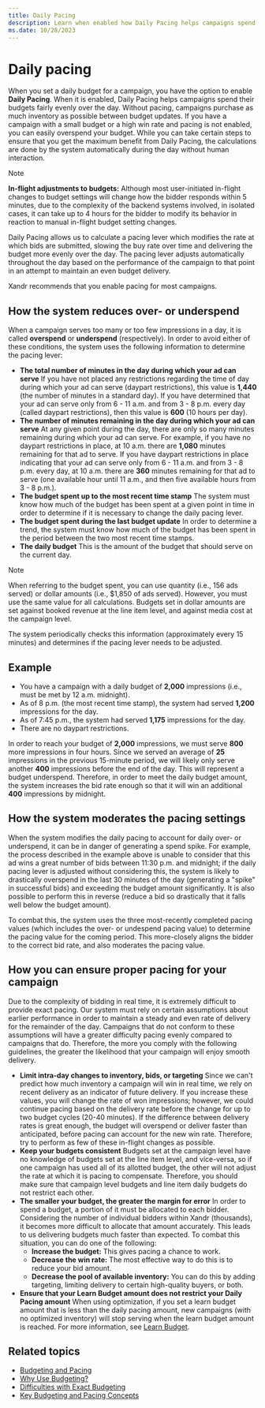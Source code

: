 ```yaml
---
title: Daily Pacing
description: Learn when enabled how Daily Pacing helps campaigns spend their budgets fairly evenly over the day.
ms.date: 10/28/2023
---
```



# Daily pacing

When you set a daily budget for a campaign, you have the option to
enable **Daily Pacing**. When it is enabled, Daily Pacing helps
campaigns spend their budgets fairly evenly over the day. Without
pacing, campaigns purchase as much inventory as possible between budget
updates. If you have a campaign with a small budget or a high win rate
and pacing is not enabled, you can easily overspend your budget. While
you can take certain steps to ensure that you get the maximum benefit
from Daily Pacing, the calculations are done by the system automatically
during the day without human interaction.

> [!NOTE]
> **In-flight adjustments to budgets:** Although most user-initiated in-flight changes to budget settings will change how the bidder responds within 5 minutes, due to the complexity of the backend systems involved, in isolated cases, it can take up to 4 hours for the bidder to modify its behavior in reaction to manual in-flight budget setting changes.

Daily Pacing allows us to calculate a pacing lever which modifies the
rate at which bids are submitted, slowing the buy rate over time and
delivering the budget more evenly over the day. The pacing lever adjusts
automatically throughout the day based on the performance of the
campaign to that point in an attempt to maintain an even budget
delivery.

Xandr recommends that you enable pacing for most
campaigns.

## How the system reduces over- or underspend

When a campaign serves too many or too few impressions in a day, it is
called **overspend** or **underspend** (respectively). In order to avoid
either of these conditions, the system uses the following information to
determine the pacing lever:

- **The total number of minutes in the day during which your ad can
  serve** If you have not placed any restrictions regarding the time of
  day during which your ad can serve (daypart restrictions), this value
  is **1,440** (the number of minutes in a standard day). If you have
  determined that your ad can serve only from 6 - 11 a.m. and from 3 - 8
  p.m. every day (called daypart restrictions), then this value is
  **600** (10 hours per day).
- **The number of minutes remaining in the day during which your ad can
  serve** At any given point during the day, there are only so many
  minutes remaining during which your ad can serve. For example, if you
  have no daypart restrictions in place, at 10 a.m. there are **1,080**
  minutes remaining for that ad to serve. If you have daypart
  restrictions in place indicating that your ad can serve only from 6 -
  11 a.m. and from 3 - 8 p.m. every day, at 10 a.m. there are **360**
  minutes remaining for that ad to serve (one available hour until 11
  a.m., and then five available hours from 3 - 8 p.m.).
- **The budget spent up to the most recent time stamp** The system must
  know how much of the budget has been spent at a given point in time in
  order to determine if it is necessary to change the daily pacing
  lever.
- **The budget spent during the last budget update** In order to
  determine a trend, the system must know how much of the budget has
  been spent in the period between the two most recent time stamps.
- **The daily budget** This is the amount of the budget that should
  serve on the current day.

> [!NOTE]
> When referring to the budget spent, you can use quantity (i.e., 156 ads served) or dollar amounts (i.e., $1,850 of ads served). However, you must use the same value for all calculations. Budgets set in dollar amounts are set against booked revenue at the line item level, and against media cost at the campaign level.

The system periodically checks this information (approximately every 15
minutes) and determines if the pacing lever needs to be adjusted.

## Example

- You have a campaign with a daily budget of **2,000** impressions
  (i.e., must be met by 12 a.m. midnight).
- As of 8 p.m. (the most recent time stamp), the system had served
  **1,200** impressions for the day.
- As of 7:45 p.m., the system had served **1,175** impressions for the
  day.
- There are no daypart restrictions.

In order to reach your budget of **2,000** impressions, we must serve
**800** more impressions in four hours. Since we served an average of
**25** impressions in the previous 15-minute period, we will likely only
serve another **400** impressions before the end of the day. This will
represent a budget underspend. Therefore, in order to meet the daily
budget amount, the system increases the bid rate enough so that it will
win an additional **400** impressions by midnight.

## How the system moderates the pacing settings

When the system modifies the daily pacing to account for daily over- or
underspend, it can be in danger of generating a spend spike. For
example, the process described in the example above is unable to
consider that this ad wins a great number of bids between 11:30 p.m. and
midnight; if the daily pacing lever is adjusted without considering
this, the system is likely to drastically overspend in the last 30
minutes of the day (generating a "spike" in successful bids) and
exceeding the budget amount significantly. It is also possible to
perform this in reverse (reduce a bid so drastically that it falls well
below the budget amount).

To combat this, the system uses the three most-recently completed pacing
values (which includes the over- or undespend pacing value) to determine
the pacing value for the coming period. This more-closely aligns the
bidder to the correct bid rate, and also moderates the pacing value.

## How you can ensure proper pacing for your campaign

Due to the complexity of bidding in real time, it is extremely difficult
to provide exact pacing. Our system must rely on certain assumptions
about earlier performance in order to maintain a steady and even rate of
delivery for the remainder of the day. Campaigns that do not conform to
these assumptions will have a greater difficulty pacing evenly compared
to campaigns that do. Therefore, the more you comply with the following
guidelines, the greater the likelihood that your campaign will enjoy
smooth delivery.

- **Limit intra-day changes to inventory, bids, or targeting** Since we
  can't predict how much inventory a campaign will win in real time, we
  rely on recent delivery as an indicator of future delivery. If you
  increase these values, you will change the rate of won impressions;
  however, we could continue pacing based on the delivery rate before
  the change for up to two budget cycles (20-40 minutes). If the
  difference between delivery rates is great enough, the budget will
  overspend or deliver faster than anticipated, before pacing can
  account for the new win rate. Therefore, try to perform as few of
  these in-flight changes as possible.
- **Keep your budgets consistent** Budgets set at the campaign level
  have no knowledge of budgets set at the line item level, and
  vice-versa, so if one campaign has used all of its allotted budget,
  the other will not adjust the rate at which it is pacing to
  compensate. Therefore, you should make sure that campaign level
  budgets and line item daily budgets do not restrict each other.
- **The smaller your budget, the greater the margin for error** In order
  to spend a budget, a portion of it must be allocated to each bidder.
  Considering the number of individual bidders within
  Xandr (thousands), it becomes more difficult
  to allocate that amount accurately. This leads to us delivering
  budgets much faster than expected. To combat this situation, you can
  do one of the following:
  - **Increase the budget:** This gives pacing a chance to work.
  - **Decrease the win rate:** The most effective way to do this is to
    reduce your bid amount.
  - **Decrease the pool of available inventory:** You can do this by
    adding targeting, limiting delivery to certain high-quality buyers,
    or both.
- **Ensure that your Learn Budget amount does not restrict your Daily
  Pacing amount** When using optimization, if you set a learn budget
  amount that is less than the daily pacing amount, new campaigns (with
  no optimized inventory) will stop serving when the learn budget amount
  is reached. For more information, see [Learn Budget](learn-budget.md).

## Related topics

- [Budgeting and Pacing](budgeting-and-pacing.md)
- [Why Use Budgeting?](why-use-budgeting.md)
- [Difficulties with Exact Budgeting](difficulties-with-exact-budgeting.md)
- [Key Budgeting and Pacing Concepts](key-budgeting-and-pacing-concepts.md)